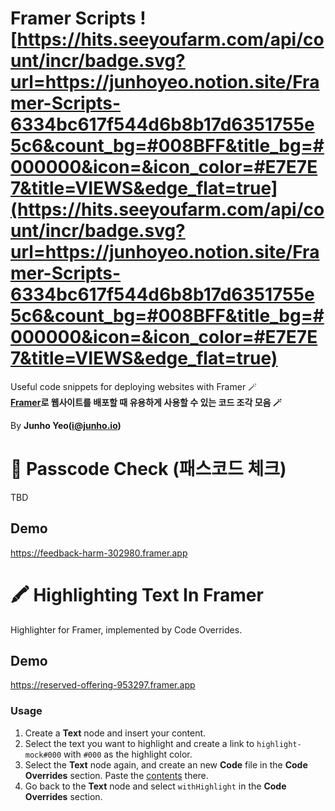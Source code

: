 # Framer Scripts ![https://hits.seeyoufarm.com/api/count/incr/badge.svg?url=https://junhoyeo.notion.site/Framer-Scripts-6334bc617f544d6b8b17d6351755e5c6&count_bg=#008BFF&title_bg=#000000&icon=&icon_color=#E7E7E7&title=VIEWS&edge_flat=true](https://hits.seeyoufarm.com/api/count/incr/badge.svg?url=https://junhoyeo.notion.site/Framer-Scripts-6334bc617f544d6b8b17d6351755e5c6&count_bg=#008BFF&title_bg=#000000&icon=&icon_color=#E7E7E7&title=VIEWS&edge_flat=true)

Useful code snippets for deploying websites with Framer 🪄<br />
**[Framer](https://framer.com/)로 웹사이트를 배포할 때 유용하게 사용할 수 있는 코드 조각 모음 🪄**

By **Junho Yeo([i@junho.io](mailto:i@junho.io))**

# 🔐 Passcode Check (패스코드 체크)
TBD

## Demo
https://feedback-harm-302980.framer.app

# 🖍️ Highlighting Text In Framer

Highlighter for Framer, implemented by Code Overrides.

## Demo
https://reserved-offering-953297.framer.app

### Usage

1. Create a **Text** node and insert your content.
2. Select the text you want to highlight and create a link to `highlight-mock#000` with `#000` as the highlight color.
3. Select the **Text** node again, and create an new **Code** file in the **Code Overrides** section. Paste the [contents](https://github.com/junhoyeo/framer-code-overrides/blob/main/with-highlight.tsx) there.
4. Go back to the **Text** node and select `withHighlight` in the **Code Overrides** section.

